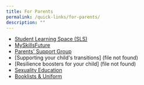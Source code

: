 ```yaml
---
title: For Parents
permalink: /quick-links/for-parents/
description: ""
---
```

*   [Student Learning Space (SLS)](http://learning.moe.edu.sg/)
*   [MySkillsFuture](https://www.myskillsfuture.gov.sg/content/student/en/secondary.html)
*   [Parents' Support Group](https://www.facebook.com/wdlpsg/)
*   [Supporting your child's transitions] (file not found)
*   [Resilience boosters for your child] (file not found)
*   [Sexuality Education](https://woodlandssec-wp-moe-edu-sg-admin.cwp.sg/wdl-experience/character-citizenship-cce/sexuality-education/)
*   [Booklists & Uniform](https://woodlandssec.moe.edu.sg/resources/booklist/)